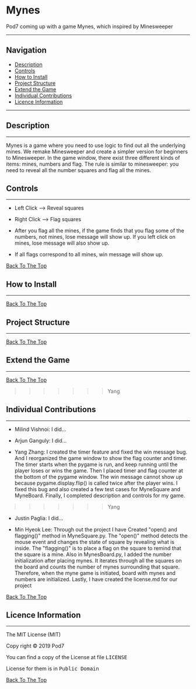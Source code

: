 # Mynes
Pod7 coming up with a game Mynes, which inspired by Minesweeper 

---

## Navigation
- [Description](#description)
- [Controls](#controls)
- [How to Install](#how-to-install)
- [Project Structure](#structure)
- [Extend the Game](#extend-the-game)
- [Individual Contributions](#individual-contributions)
- [Licence Information](#licence-information)
---
## <a name="description"></a>Description
---
Mynes is a game where you need to use logic to find out all the underlying mines. We remake Minesweeper and create a simpler version for beginners to Minesweeper. In the game window, there exist three different kinds of items: mines, numbers and flag. The rule is similar to minesweeper: you need to reveal all the number squares and flag all the mines. 

## <a name="controls"></a>Controls
---
* Left Click --> Reveal squares

* Right Click --> Flag squares

* After you flag all the mines, if the game finds that you flag some of the numbers, not mines, lose message will show up. If you left click on mines, lose message will also show up.

* If all flags correspond to all mines, win message will show up. 


[Back To The Top](#Mynes)
## <a name="how-to-install"></a> How to Install
---

[Back To The Top](#Mynes)
## <a name="structure"></a> Project Structure
---

[Back To The Top](#Mynes)
## <a name="extend-the-game"></a>Extend the Game
---

[Back To The Top](#Mynes)
>>>>>>> Yang
## <a name="individual-contributions"></a>Individual Contributions
---
* Milind Vishnoi: 
I did...

* Arjun Ganguly: 
I did...

* Yang Zhang: 
I created the timer feature and fixed the win message bug. And I reorganized the game window to show the flag counter and timer. The timer starts when the pygame is run, and keep running until the player loses or wins the game. Then I placed timer and flag counter at the bottom of the pygame window. The win message cannot show up because pygame.display.flip() is called twice after the player wins. I fixed this bug and also created a few test cases for MyneSquare and MyneBoard. Finally, I completed description and controls for my game.
>>>>>>> Yang

* Justin Paglia: 
I did...

* Min Hyeok Lee: 
Through out the project I have Created "open() and flagging()" method in MyneSquare.py. The "open()" method detects the mouse event and changes the state of square by revealing what is inside. The "flagging()" is to place a flag on the square to remind that the square is a mine. Also in MynesBoard.py, I added the number initialization after placing mynes. It iterates through all the squares on the board and counts the number of mynes surrounding that square. Therefore, when the myne game is initiated, board with mynes and numbers are initialized. Lastly, I have created the license.md for our project


[Back To The Top](#Mynes)
## <a name="licence-information"></a>Licence Information
---
The MIT License (MIT)

Copy right © 2019 Pod7

You can find a copy of the License at file <tt>LICENSE</tt>

License for them is in <tt>Public Domain</tt>

[Back To The Top](#Mynes)
